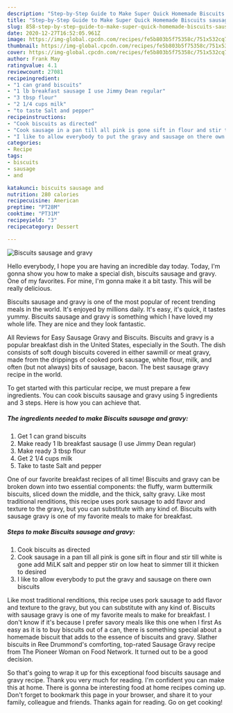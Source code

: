 ```yaml
---
description: "Step-by-Step Guide to Make Super Quick Homemade Biscuits sausage and gravy"
title: "Step-by-Step Guide to Make Super Quick Homemade Biscuits sausage and gravy"
slug: 858-step-by-step-guide-to-make-super-quick-homemade-biscuits-sausage-and-gravy
date: 2020-12-27T16:52:05.961Z
image: https://img-global.cpcdn.com/recipes/fe5b803b5f75358c/751x532cq70/biscuits-sausage-and-gravy-recipe-main-photo.jpg
thumbnail: https://img-global.cpcdn.com/recipes/fe5b803b5f75358c/751x532cq70/biscuits-sausage-and-gravy-recipe-main-photo.jpg
cover: https://img-global.cpcdn.com/recipes/fe5b803b5f75358c/751x532cq70/biscuits-sausage-and-gravy-recipe-main-photo.jpg
author: Frank May
ratingvalue: 4.1
reviewcount: 27081
recipeingredient:
- "1 can grand biscuits"
- "1 lb breakfast sausage I use Jimmy Dean regular"
- "3 tbsp flour"
- "2 1/4 cups milk"
- "to taste Salt and pepper"
recipeinstructions:
- "Cook biscuits as directed"
- "Cook sausage in a pan till all pink is gone sift in flour and stir till white is gone add MiLK salt and pepper stir on low heat to simmer till it thicken to desired"
- "I like to allow everybody to put the gravy and sausage on there own biscuits"
categories:
- Recipe
tags:
- biscuits
- sausage
- and

katakunci: biscuits sausage and 
nutrition: 280 calories
recipecuisine: American
preptime: "PT28M"
cooktime: "PT31M"
recipeyield: "3"
recipecategory: Dessert

---
```



![Biscuits sausage and gravy](https://img-global.cpcdn.com/recipes/fe5b803b5f75358c/751x532cq70/biscuits-sausage-and-gravy-recipe-main-photo.jpg)

Hello everybody, I hope you are having an incredible day today. Today, I'm gonna show you how to make a special dish, biscuits sausage and gravy. One of my favorites. For mine, I'm gonna make it a bit tasty. This will be really delicious.

Biscuits sausage and gravy is one of the most popular of recent trending meals in the world. It's enjoyed by millions daily. It's easy, it's quick, it tastes yummy. Biscuits sausage and gravy is something which I have loved my whole life. They are nice and they look fantastic.

All Reviews for Easy Sausage Gravy and Biscuits. Biscuits and gravy is a popular breakfast dish in the United States, especially in the South. The dish consists of soft dough biscuits covered in either sawmill or meat gravy, made from the drippings of cooked pork sausage, white flour, milk, and often (but not always) bits of sausage, bacon. The best sausage gravy recipe in the world.


To get started with this particular recipe, we must prepare a few ingredients. You can cook biscuits sausage and gravy using 5 ingredients and 3 steps. Here is how you can achieve that.

<!--inarticleads1-->

##### The ingredients needed to make Biscuits sausage and gravy:

1. Get 1 can grand biscuits
1. Make ready 1 lb breakfast sausage (I use Jimmy Dean regular)
1. Make ready 3 tbsp flour
1. Get 2 1/4 cups milk
1. Take to taste Salt and pepper


One of our favorite breakfast recipes of all time! Biscuits and gravy can be broken down into two essential components: the fluffy, warm buttermilk biscuits, sliced down the middle, and the thick, salty gravy. Like most traditional renditions, this recipe uses pork sausage to add flavor and texture to the gravy, but you can substitute with any kind of. Biscuits with sausage gravy is one of my favorite meals to make for breakfast. 

<!--inarticleads2-->

##### Steps to make Biscuits sausage and gravy:

1. Cook biscuits as directed
1. Cook sausage in a pan till all pink is gone sift in flour and stir till white is gone add MiLK salt and pepper stir on low heat to simmer till it thicken to desired
1. I like to allow everybody to put the gravy and sausage on there own biscuits


Like most traditional renditions, this recipe uses pork sausage to add flavor and texture to the gravy, but you can substitute with any kind of. Biscuits with sausage gravy is one of my favorite meals to make for breakfast. I don&#39;t know if it&#39;s because I prefer savory meals like this one when I first As easy as it is to buy biscuits out of a can, there is something special about a homemade biscuit that adds to the essence of biscuits and gravy. Slather biscuits in Ree Drummond&#39;s comforting, top-rated Sausage Gravy recipe from The Pioneer Woman on Food Network. It turned out to be a good decision. 

So that's going to wrap it up for this exceptional food biscuits sausage and gravy recipe. Thank you very much for reading. I'm confident you can make this at home. There is gonna be interesting food at home recipes coming up. Don't forget to bookmark this page in your browser, and share it to your family, colleague and friends. Thanks again for reading. Go on get cooking!

